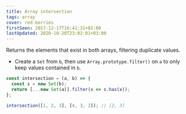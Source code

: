 ```yaml
---
title: Array intersection
tags: array
cover: red-berries
firstSeen: 2017-12-17T16:41:31+02:00
lastUpdated: 2020-10-20T23:02:01+03:00
---
```


Returns the elements that exist in both arrays, filtering duplicate values.

- Create a `Set` from `b`, then use `Array.prototype.filter()` on `a` to only keep values contained in `b`.

```js
const intersection = (a, b) => {
  const s = new Set(b);
  return [...new Set(a)].filter(x => s.has(x));
};
```

```js
intersection([1, 2, 3], [4, 3, 2]); // [2, 3]
```
